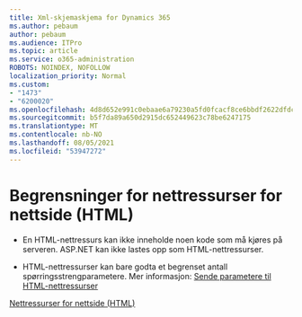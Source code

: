 ```yaml
---
title: Xml-skjemaskjema for Dynamics 365
ms.author: pebaum
author: pebaum
ms.audience: ITPro
ms.topic: article
ms.service: o365-administration
ROBOTS: NOINDEX, NOFOLLOW
localization_priority: Normal
ms.custom:
- "1473"
- "6200020"
ms.openlocfilehash: 4d8d652e991c0ebaae6a79230a5fd0fcacf8ce6bbdf2622dfdcc448cc7e2353c
ms.sourcegitcommit: b5f7da89a650d2915dc652449623c78be6247175
ms.translationtype: MT
ms.contentlocale: nb-NO
ms.lasthandoff: 08/05/2021
ms.locfileid: "53947272"
---
```

# <a name="webpage-html-web-resources-limitations"></a>Begrensninger for nettressurser for nettside (HTML)

* En HTML-nettressurs kan ikke inneholde noen kode som må kjøres på serveren. ASP.NET kan ikke lastes opp som HTML-nettressurser.

* HTML-nettressurser kan bare godta et begrenset antall spørringsstrengparametere. Mer informasjon: [Sende parametere til HTML-nettressurser](https://docs.microsoft.com/dynamics365/customer-engagement/developer/webpage-html-web-resources#BKMK_PassingParametersToWebResources)

[Nettressurser for nettside (HTML)](https://docs.microsoft.com/dynamics365/customer-engagement/developer/webpage-html-web-resources)
